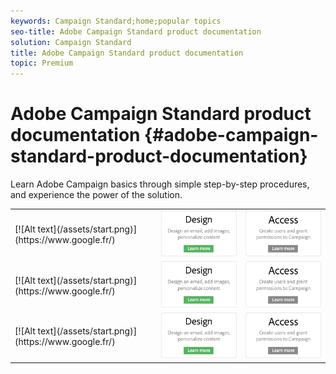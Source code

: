 ```yaml
---
keywords: Campaign Standard;home;popular topics
seo-title: Adobe Campaign Standard product documentation
solution: Campaign Standard
title: Adobe Campaign Standard product documentation
topic: Premium
---
```


# Adobe Campaign Standard product documentation {#adobe-campaign-standard-product-documentation}

Learn Adobe Campaign basics through simple step-by-step procedures, and experience the power of the solution.

<table>
<thead>
</thead>
<tbody>
    <tr>
        <td>[![Alt text](/assets/start.png)](https://www.google.fr/)</td>
        <td><img src="assets/design.png"></td>
        <td><img src="assets/access.png"></td>
    </tr>
    <tr>
        <td>[![Alt text](/assets/start.png)](https://www.google.fr/)</td>
        <td><img src="assets/design.png"></td>
        <td><img src="assets/access.png"></td>
    </tr>
    <tr>
        <td>[![Alt text](/assets/start.png)](https://www.google.fr/)</td>
        <td><img src="assets/design.png"></td>
        <td><img src="assets/access.png"></td>
    </tr>
</tbody>
</table>